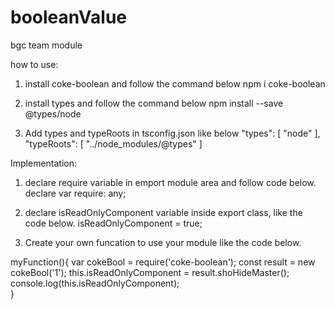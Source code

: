 # booleanValue
bgc team module

how to use:
1. install coke-boolean and follow the command below
npm i coke-boolean

2. install types and follow the command below
npm install --save @types/node

3. Add types and typeRoots in tsconfig.json like below
"types": [ "node" ],
"typeRoots": [ "../node_modules/@types" ]

Implementation:
1. declare require variable in emport module area and follow code below.
declare var require: any; 

2. declare isReadOnlyComponent variable inside export class, like the code below.
isReadOnlyComponent = true;

3. Create your own funcation to use your module like the code below.

myFunction(){
var cokeBool = require('coke-boolean');
     const result = new cokeBool('1');
     this.isReadOnlyComponent =  result.shoHideMaster();
     console.log(this.isReadOnlyComponent);  
}
